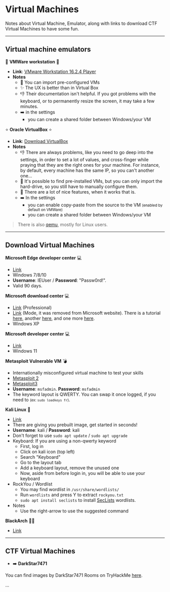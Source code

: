 # Virtual Machines

Notes about Virtual Machine, Emulator, along with links to download CTF Virtual Machines to have some fun.

<hr class="sep-both">

## Virtual machine emulators

<div class="row row-cols-md-2 mt-3"><div>

📌 **VMWare workstation** 📌

* **Link**: [VMware Workstation 16.2.4 Player](https://customerconnect.vmware.com/downloads/details?downloadGroup=WKST-PLAYER-1624&productId=1039&rPId=91446)
* **Notes**
  * 🚀 You can import pre-configured VMs
  * ✨ The UX is better than in Virtual Box
  * 👎 Their documentation isn't helpful. If you got problems with the keyboard, or to permanently resize the screen, it may take a few minutes.
  * ➡️ in the settings
    * you can create a shared folder between Windows/your VM
</div><div>

⭐ **Oracle VirtualBox** ⭐

* **Link**: [Download VirtualBox](https://www.virtualbox.org/)
* **Notes**
    * 👎 There are always problems, like you need to go deep into the settings, in order to set a lot of values, and cross-finger while praying that they are the right ones for your machine. For instance, by default, every machine has the same IP, so you can't another one...
    * 💭 It's possible to find pre-installed VMs, but you can only import the hard-drive, so you still have to manually configure them.
    * 🥈 There are a lot of nice features, when it works that is.
    * ➡️ In the settings
      * you can enable copy-paste from the source to the VM <small>(enabled by default on VMWare)</small>
      * you can create a shared folder between Windows/your VM
</div></div>

> There is also [qemu](https://www.qemu.org/), mostly for Linux users.

<hr class="sep-both">

## Download Virtual Machines

<div class="row row-cols-md-2 mt-4"><div>

**Microsoft Edge developer center** 💻

* [Link](https://developer.microsoft.com/en-us/microsoft-edge/tools/vms/)
* Windows 7/8/10
* **Username**: IEUser / **Password**: "Passw0rd!".
* Valid 90 days.

**Microsoft download center** 💻

* [Link](https://www.microsoft.com/en-us/download/details.aspx?id=31791) (Professional)
* [Link](https://download.cnet.com/Windows-XP-Mode/3000-18513_4-77683344.html) (Mode, it was removed from Microsoft website). There is a tutorial [here](https://helpdeskgeek.com/virtualization/how-to-set-up-a-windows-xp-virtual-machine-for-free/), another [here](https://www.makeuseof.com/tag/download-windows-xp-for-free-and-legally-straight-from-microsoft-si/), and one more [here](https://ihax.io/windows-xp-virtual-machine/).
* Windows XP

**Microsoft developer center** 💻

* [Link](https://developer.microsoft.com/en-us/windows/downloads/virtual-machines/)
* Windows 11

**Metasploit Vulnerable VM** 💣

* Internationally misconfigured virtual machine to test your skills
* [Metasploit 2](https://docs.rapid7.com/metasploit/metasploitable-2/)
* [Metasploit3](https://github.com/rapid7/metasploitable3)
* **Username**: `msfadmin`. **Password**: `msfadmin`
* The keyword layout is QWERTY. You can swap it once logged, if you need to <small>(ex: `sudo loadkeys fr`)</small>.
</div><div>

**Kali Linux** 🚀

* [Link](https://www.kali.org/get-kali/#kali-virtual-machines)
* There are giving you prebuilt image, get started in seconds!
* **Username**: kali / **Password**: kali
* Don't forget to use `sudo apt update` / `sudo apt upgrade`
* Keyboard: If you are using a non-qwerty keyword
  * First, log in
  * Click on kali icon (top left)
  * Search "Keyboard"
  * Go to the layout tab
  * Add a keyboard layout, remove the unused one
  * Now, aside from before login in, you will be able to use your keyboard
* RockYou / Wordlist
  * You may find wordlist in `/usr/share/wordlists/`
  * Run `wordlists` and press Y to extract `rockyou.txt`
  * `sudo apt install seclists` to install [SecLists](https://github.com/danielmiessler/SecLists/) wordlists.
* Notes
  * Use the right-arrow to use the suggested command

**BlackArch** 😶‍🌫️

* [Link](https://www.blackarch.org/)
</div></div>

<hr class="sep-both">

## CTF Virtual Machines

<div class="row row-cols-md-2 mt-4"><div>

* ➡️ **DarkStar7471**

You can find images by DarkStar7471 Rooms on TryHackMe [here](https://darkstar7471.com/resources.html).
</div><div>

...
</div></div>